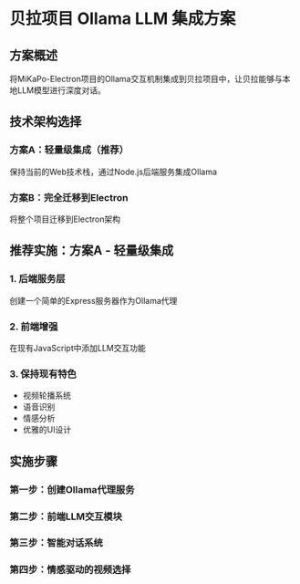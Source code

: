 # 贝拉项目 Ollama LLM 集成方案

## 方案概述
将MiKaPo-Electron项目的Ollama交互机制集成到贝拉项目中，让贝拉能够与本地LLM模型进行深度对话。

## 技术架构选择

### 方案A：轻量级集成（推荐）
保持当前的Web技术栈，通过Node.js后端服务集成Ollama

### 方案B：完全迁移到Electron
将整个项目迁移到Electron架构

## 推荐实施：方案A - 轻量级集成

### 1. 后端服务层
创建一个简单的Express服务器作为Ollama代理

### 2. 前端增强
在现有JavaScript中添加LLM交互功能

### 3. 保持现有特色
- 视频轮播系统
- 语音识别
- 情感分析
- 优雅的UI设计

## 实施步骤

### 第一步：创建Ollama代理服务
### 第二步：前端LLM交互模块
### 第三步：智能对话系统
### 第四步：情感驱动的视频选择